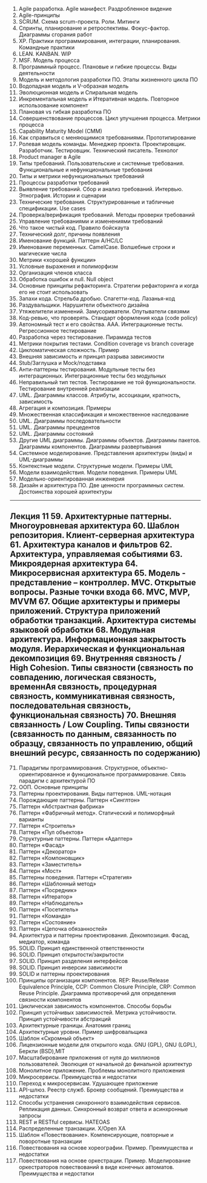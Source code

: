 1. Agile разработка. Agile манифест. Раздробленное видение
2. Agile-принципы
3. SCRUM. Схема scrum-проекта. Роли. Митинги
4. Спринты, планирование и ретроспективы. Фокус-фактор. Диаграммы сгорания работ
5. XP. Практики программирования, интеграции, планирования. Командные практики
6. LEAN. KANBAN. WIP
7. MSF. Модель процесса
8. Программный процесс. Плановые и гибкие процессы. Виды деятельности
9. Модель и методология разработки ПО. Этапы жизненного цикла ПО
10. Водопадная модель и V-образная модель
11. Эволюционная модель и Спиральная модель
12. Инкрементальная модель и Итеративная модель. Повторное использование компонент
13. Плановая vs гибкая разработка ПО
14. Совершенствование процессов. Цикл улучшения процесса. Метрики процесса
15. Capability Maturity Model (CMM)
16. Как справиться с меняющимися требованиями. Прототипирование
17. Ролевая модель команды. Менеджер проекта. Проектировщик. Разработчик.
Тестировщик. Технический писатель. Технолог
18. Product manager в Agile
19. Типы требований. Пользовательские и системные требования. Функциональные и нефункциональные требования
20. Типы и метрики нефункциональных требований
21. Процессы разработки требований
22. Выявление требований. Сбор и анализ требований. Интервью. Этнография. Истории и сценарии
23. Технические требования. Структурированные и табличные спецификации. Use cases
24. Проверка/верификация требований. Методы проверки требований
25. Управление требованиями и изменениями требований
26. Что такое чистый код. Правило бойскаута
27. Технический долг, причины появления
28. Именование функций. Паттерн A/HC/LC
29. Именование переменных. CamelCase. Волшебные строки и магические числа
30. Метрики «хорошей функции»
31. Условные выражения и полиморфизм
32. Организация членов класса
33. Обработка ошибок и null. Null object
34. Основные принципы рефакторинга. Стратегии рефакторинга и когда его не стоит
использовать
35. Запахи кода. Стрельба дробью. Спагетти-код. Лазанья-код
36. Раздувальщики. Нарушители объектного дизайна
37. Утяжелители изменений. Замусориватели. Опутыватели связями
38. Код-ревью, что проверять. Стандарт оформления кода (code policy)
39. Автономный тест и его свойства. AAA. Интеграционные тесты. Регрессионное тестирование
40. Разработка через тестирование. Пирамида тестов
41. Метрики покрытия тестами. Condition coverage vs branch coverage
42. Цикломатическая сложность. Пример
43. Внешняя зависимость и принцип разрыва зависимости
44. Stub/Заглушка и Mock/подставка
45. Анти-паттерны тестирования. Модульные тесты без интеграционных. Интеграционные
тесты без модульных
46. Неправильный тип тестов. Тестирование не той функциональности. Тестирование
внутренней реализации
47. UML. Диаграммы классов. Атрибуты, ассоциации, кратность, зависимость
48. Агрегация и композиция. Примеры
49. Множественная классификация и множественное наследование
50. UML. Диаграммы последовательности
51. UML. Диаграммы прецедентов
52. UML. Диаграммы состояний
53. Другие UML диаграммы. Диаграммы объектов. Диаграммы пакетов. Диаграммы
компонентов. Диаграммы развертывания
54. Системное моделирование. Представления архитектуры (виды) и UML-диаграммы
55. Контекстные модели. Структурные модели. Примеры UML
56. Модели взаимодействия. Модели поведения. Примеры UML
57. Модельно-ориентированная инженерия
58. Дизайн и архитектура ПО. Две ценности программных систем. Достоинства хорошей
архитектуры  
---
Лекция 11
59. Архитектурные паттерны. Многоуровневая архитектура
60. Шаблон репозитория. Клиент-серверная архитектура
61. Архитектура каналов и фильтров
62. Архитектура, управляемая событиями
63. Микроядерная архитектура
64. Микросервисная архитектура
65. Модель - представление – контроллер. MVC. Открытые вопросы. Разные точки входа
66. MVC, MVP, MVVM
67. Общие архитектуры и примеры приложений. Структура приложений обработки
транзакций. Архитектура системы языковой обработки
68. Модульная архитектура. Информационная закрытость модуля. Иерархическая и
функциональная декомпозиция
69. Внутренняя связность / High Cohesion. Типы связности (связность по совпадению, логическая связность, временнАя связность, процедурная связность, коммуникативная связность, последовательная связность, функциональная связность)
70. Внешняя связанность / Low Coupling. Типы связности (связанность по данным, связанность по образцу, связанность по управлению, общий внешний ресурс, связанность по содержанию)
---
71. Парадигмы программирования. Структурное, объектно-ориентированное и
функциональное программирование. Связь парадигм с архитектурой ПО
72. ООП. Основные принципы
73. Паттерны проектирования. Виды паттернов. UML-нотация
74. Порождающие паттерны. Паттерн «Синглтон»
75. Паттерн «Абстрактная фабрика»
76. Паттерн «Фабричный метод». Статический и полиморфный варианты
77. Паттерн «Строитель»
78. Паттерн «Пул объектов»
79. Структурные паттерны. Паттерн «Адаптер»
80. Паттерн «Фасад»
81. Паттерн «Декоратор»
82. Паттерн «Компоновщик»
83. Паттерн «Заместитель»
84. Паттерн «Мост»
85. Паттерны поведения. Паттерн «Стратегия»
86. Паттерн «Шаблонный метод»
87. Паттерн «Посредник»
88. Паттерн «Итератор»
89. Паттерн «Наблюдатель»
90. Паттерн «Посетитель»
91. Паттерн «Команда»
92. Паттерн «Состояние»
93. Паттерн «Цепочка обязанностей»
94. Архитектура и паттерны проектирования. Декомпозиция. Фасад, медиатор, команда
95. SOLID. Принцип единственной ответственности
96. SOLID. Принцип открытости/закрытости
97. SOLID. Принцип разделения интерфейсов
98. SOLID. Принцип инверсии зависимости
99. SOLID и паттерны проектирования
100. Принципы организации компонентов. REP: Reuse/Release Equivalence Principle, CCP:
Common Closure Principle, CRP: Common Reuse Principle. Диаграмма противоречий для
определения связности компонентов
101. Циклическая зависимость компонентов. Способы борьбы
102. Принцип устойчивых зависимостей. Метрика устойчивости. Принцип устойчивости
абстракций
103. Архитектурные границы. Анатомия границ
104. Архитектурные уровни. Пример шифровальщика
105. Шаблон «Скромный объект»
106. Лицензионные модели для открытого кода. GNU (GPL), GNU (LGPL), Беркли (BSD),MIT
107. Масштабирование приложения от нуля до миллионов пользователей. Эволюция от
начальной до финальной архитектур
108. Монолитное приложение. Проблемы монолитного приложения
109. Микросервисы. Преимущества и недостатки
110. Переход к микросервисам. Удушающее приложение
111. API-шлюз. Реестр служб. Брокер сообщений. Преимущества и недостатки
112. Способы устранения синхронного взаимодействия сервисов. Репликация данных. Синхронный возврат ответа и асинхронные запросы
113. REST и RESTful сервисы. HATEOAS
114. Распределенные транзакции. Х/Ореn ХА
115. Шаблон «Повествование». Компенсирующие, повторные и поворотные транзакции
116. Повествования на основе хореографии. Пример. Преимущества и недостатки
117. Повествования на основе оркестрации. Пример. Моделирование оркестраторов повествований в виде конечных автоматов. Преимущества и недостатки